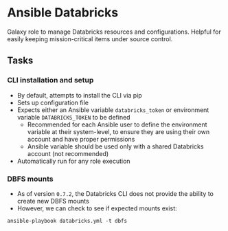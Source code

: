 # Ansible Databricks

Galaxy role to manage Databricks resources and configurations. Helpful for easily
keeping mission-critical items under source control.

## Tasks

### CLI installation and setup

- By default, attempts to install the CLI via pip
- Sets up configuration file
- Expects either an Ansible variable `databricks_token` or environment variable
  `DATABRICKS_TOKEN` to be defined
  + Recommended for each Ansible user to define the environment variable at their
    system-level, to ensure they are using their own account and have proper
    permissions
  + Ansible variable should be used only with a shared Databricks account (not recommended)
- Automatically run for any role execution

### DBFS mounts

- As of version `0.7.2`, the Databricks CLI does not provide the ability to
  create new DBFS mounts
- However, we can check to see if expected mounts exist:

```
ansible-playbook databricks.yml -t dbfs
```
